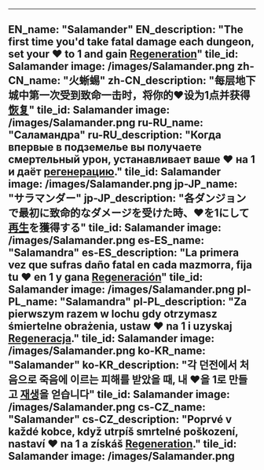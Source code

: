 ---

EN_name: "Salamander"
EN_description: "The first time you'd take fatal damage each dungeon, set your ❤️ to 1 and gain <u>Regeneration</u>"
tile_id: Salamander
image: /images/Salamander.png
zh-CN_name: "火蜥蜴"
zh-CN_description: "每层地下城中第一次受到致命一击时，将你的❤️设为1点并获得<u>恢复</u>"
tile_id: Salamander
image: /images/Salamander.png
ru-RU_name: "Саламандра"
ru-RU_description: "Когда впервые в подземелье вы получаете смертельный урон, устанавливает ваше ❤️ на 1 и даёт <u>регенерацию</u>."
tile_id: Salamander
image: /images/Salamander.png
jp-JP_name: "サラマンダー"
jp-JP_description: "各ダンジョンで最初に致命的なダメージを受けた時、❤️を1にして<u>再生</u>を獲得する"
tile_id: Salamander
image: /images/Salamander.png
es-ES_name: "Salamandra"
es-ES_description: "La primera vez que sufras daño fatal en cada mazmorra, fija tu ❤️ en 1 y gana <u>Regeneración</u>"
tile_id: Salamander
image: /images/Salamander.png
pl-PL_name: "Salamandra"
pl-PL_description: "Za pierwszym razem w lochu gdy otrzymasz śmiertelne obrażenia, ustaw ❤️ na 1 i uzyskaj <u>Regeneracja</u>."
tile_id: Salamander
image: /images/Salamander.png
ko-KR_name: "Salamander"
ko-KR_description: "각 던전에서 처음으로 죽음에 이르는 피해를 받았을 때, 내 ❤️을 1로 만들고 <u>재생</u>을 얻습니다"
tile_id: Salamander
image: /images/Salamander.png
cs-CZ_name: "Salamander"
cs-CZ_description: "Poprvé v každé kobce, když utrpíš smrtelné poškození, nastaví ❤️ na 1 a získáš <u>Regeneration</u>."
tile_id: Salamander
image: /images/Salamander.png
---